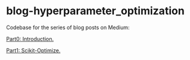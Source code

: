 # blog-hyperparameter_optimization

Codebase for the series of blog posts on Medium:

[Part0: Introduction.](https://medium.com/p/c4b66791614b/edit)

[Part1: Scikit-Optimize.](https://medium.com/p/754e485d24fe/edit)
